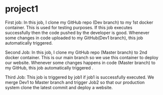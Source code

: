 # project1

First job:
In this job, I clone my GitHub repo (Dev branch) to my 1st docker container. This is used for testing purposes. If this job executes successfully then the code pushed by the developer is good.
Whenever some changes in code uploaded to my GitHub(Dev1 branch), this job automatically triggered.


Second Job:
In this job, I clone my GitHub repo (Master branch) to 2nd docker container. This is our main branch so we use this container to deploy our website.
Whenever some changes happens in code (Master branch) to my GitHub, this job automatically triggered .


Third Job:
This job is triggered by job1 if job1 is successfully executed.
We merge Dev1 to Master branch and trigger Job2 so that our production system clone the latest commit and deploy a website.
